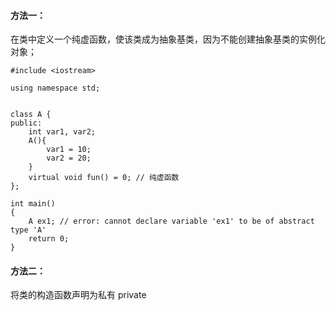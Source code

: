 #### 方法一：

在类中定义一个纯虚函数，使该类成为抽象基类，因为不能创建抽象基类的实例化对象；


```
#include <iostream>

using namespace std;


class A {
public:
    int var1, var2;
    A(){
        var1 = 10;
        var2 = 20;
    }
    virtual void fun() = 0; // 纯虚函数
};

int main()
{
    A ex1; // error: cannot declare variable 'ex1' to be of abstract type 'A'
    return 0;
}
```

#### 方法二：

将类的构造函数声明为私有 private


